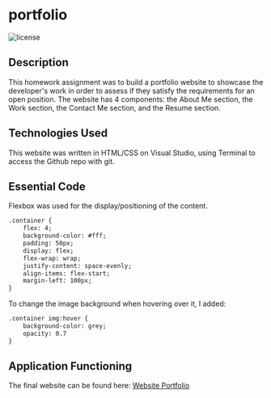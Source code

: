 # portfolio
![license](https://img.shields.io/badge/license-MIT-blue)

## Description
This homework assignment was to build a portfolio website to showcase the developer's work in order to assess if they satisfy the requirements for an open position. The website has 4 components: the About Me section, the Work section, the Contact Me section, and the Resume section. 

## Technologies Used
This website was written in HTML/CSS on Visual Studio, using Terminal to access the Github repo with git.

## Essential Code
Flexbox was used for the display/positioning of the content.
```html
.container {
    flex: 4;
    background-color: #fff;
    padding: 50px;
    display: flex;
    flex-wrap: wrap;
    justify-content: space-evenly;
    align-items: flex-start;
    margin-left: 100px;
}
```

To change the image background when hovering over it, I added:
```html
.container img:hover {
    background-color: grey;
    opacity: 0.7
}
```

## Application Functioning
The final website can be found here: [Website Portfolio](https://samyuhan.github.io/portfolio/)